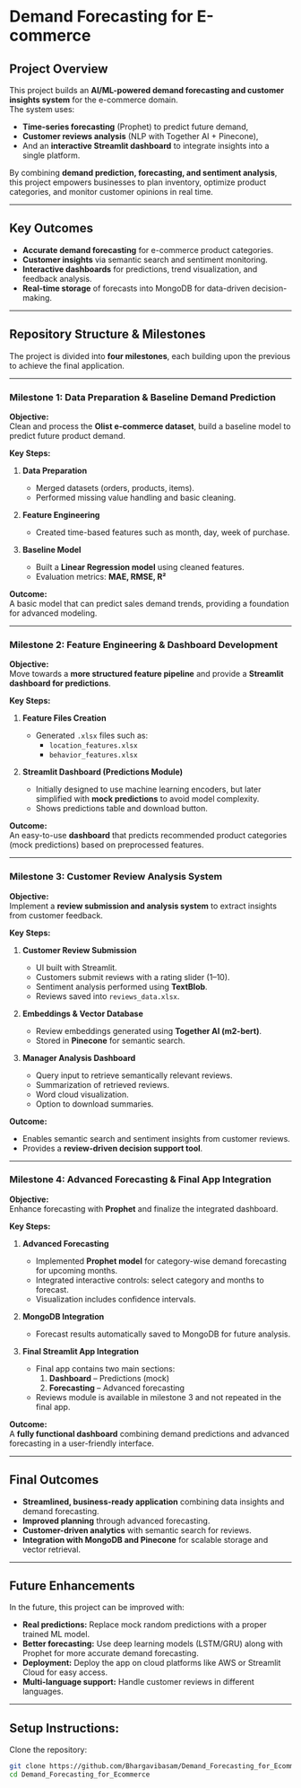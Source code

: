# Demand Forecasting for E-commerce

## Project Overview
This project builds an **AI/ML-powered demand forecasting and customer insights system** for the e-commerce domain.  
The system uses:
- **Time-series forecasting** (Prophet) to predict future demand,
- **Customer reviews analysis** (NLP with Together AI + Pinecone),
- And an **interactive Streamlit dashboard** to integrate insights into a single platform.

By combining **demand prediction, forecasting, and sentiment analysis**, this project empowers businesses to plan inventory, optimize product categories, and monitor customer opinions in real time.

---

## Key Outcomes
- **Accurate demand forecasting** for e-commerce product categories.
- **Customer insights** via semantic search and sentiment monitoring.
- **Interactive dashboards** for predictions, trend visualization, and feedback analysis.
- **Real-time storage** of forecasts into MongoDB for data-driven decision-making.

---

## Repository Structure & Milestones
The project is divided into **four milestones**, each building upon the previous to achieve the final application.

---

### **Milestone 1: Data Preparation & Baseline Demand Prediction**

**Objective:**  
Clean and process the **Olist e-commerce dataset**, build a baseline model to predict future product demand.

**Key Steps:**
1. **Data Preparation**  
   - Merged datasets (orders, products, items).  
   - Performed missing value handling and basic cleaning.

2. **Feature Engineering**  
   - Created time-based features such as month, day, week of purchase.  

3. **Baseline Model**  
   - Built a **Linear Regression model** using cleaned features.
   - Evaluation metrics: **MAE, RMSE, R²**

**Outcome:**  
A basic model that can predict sales demand trends, providing a foundation for advanced modeling.

---

### **Milestone 2: Feature Engineering & Dashboard Development**

**Objective:**  
Move towards a **more structured feature pipeline** and provide a **Streamlit dashboard for predictions**.

**Key Steps:**
1. **Feature Files Creation**  
   - Generated `.xlsx` files such as:
     - `location_features.xlsx`
     - `behavior_features.xlsx`

2. **Streamlit Dashboard (Predictions Module)**  
   - Initially designed to use machine learning encoders, but later simplified with **mock predictions** to avoid model complexity.
   - Shows predictions table and download button.

**Outcome:**  
An easy-to-use **dashboard** that predicts recommended product categories (mock predictions) based on preprocessed features.

---

### **Milestone 3: Customer Review Analysis System**

**Objective:**  
Implement a **review submission and analysis system** to extract insights from customer feedback.

**Key Steps:**
1. **Customer Review Submission**  
   - UI built with Streamlit.
   - Customers submit reviews with a rating slider (1–10).
   - Sentiment analysis performed using **TextBlob**.
   - Reviews saved into `reviews_data.xlsx`.

2. **Embeddings & Vector Database**  
   - Review embeddings generated using **Together AI (m2-bert)**.
   - Stored in **Pinecone** for semantic search.

3. **Manager Analysis Dashboard**  
   - Query input to retrieve semantically relevant reviews.
   - Summarization of retrieved reviews.
   - Word cloud visualization.
   - Option to download summaries.

**Outcome:**  
- Enables semantic search and sentiment insights from customer reviews.
- Provides a **review-driven decision support tool**.

---

### **Milestone 4: Advanced Forecasting & Final App Integration**

**Objective:**  
Enhance forecasting with **Prophet** and finalize the integrated dashboard.

**Key Steps:**
1. **Advanced Forecasting**  
   - Implemented **Prophet model** for category-wise demand forecasting for upcoming months.
   - Integrated interactive controls: select category and months to forecast.
   - Visualization includes confidence intervals.

2. **MongoDB Integration**  
   - Forecast results automatically saved to MongoDB for future analysis.

3. **Final Streamlit App Integration**  
   - Final app contains two main sections:
     1. **Dashboard** – Predictions (mock)
     2. **Forecasting** – Advanced forecasting
   - Reviews module is available in milestone 3 and not repeated in the final app.

**Outcome:**  
A **fully functional dashboard** combining demand predictions and advanced forecasting in a user-friendly interface.

---

## Final Outcomes
- **Streamlined, business-ready application** combining data insights and demand forecasting.
- **Improved planning** through advanced forecasting.
- **Customer-driven analytics** with semantic search for reviews.
- **Integration with MongoDB and Pinecone** for scalable storage and vector retrieval.

---
## Future Enhancements

In the future, this project can be improved with:

- **Real predictions:** Replace mock random predictions with a proper trained ML model.
- **Better forecasting:** Use deep learning models (LSTM/GRU) along with Prophet for more accurate demand forecasting.
- **Deployment:** Deploy the app on cloud platforms like AWS or Streamlit Cloud for easy access.
- **Multi-language support:** Handle customer reviews in different languages.

---

## Setup Instructions:

 Clone the repository:
```bash
git clone https://github.com/Bhargavibasam/Demand_Forecasting_for_Ecommerce.git
cd Demand_Forecasting_for_Ecommerce
